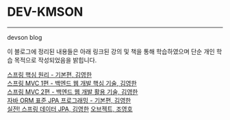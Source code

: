 # DEV-KMSON

---

devson blog

이 블로그에 정리된 내용들은 아래 링크된 강의 및 책을 통해 학습하였으며 단순 개인 학습 목적으로 작성되었음을 밝힙니다.

[스프링 핵심 원리 - 기본편, 김영한](https://www.inflearn.com/course/%EC%8A%A4%ED%94%84%EB%A7%81-%ED%95%B5%EC%8B%AC-%EC%9B%90%EB%A6%AC-%EA%B8%B0%EB%B3%B8%ED%8E%B8/dashboard)  
[스프링 MVC 1편 - 백엔드 웹 개발 핵심 기술, 김영한](https://www.inflearn.com/course/%EC%8A%A4%ED%94%84%EB%A7%81-mvc-1/dashboard)  
[스프링 MVC 2편 - 백엔드 웹 개발 활용 기술, 김영한](https://www.inflearn.com/course/%EC%8A%A4%ED%94%84%EB%A7%81-mvc-2/dashboard)  
[자바 ORM 표준 JPA 프로그래밍 - 기본편, 김영한](https://www.inflearn.com/course/ORM-JPA-Basic/dashboard)  
[실전! 스프링 데이터 JPA, 김영한](https://www.inflearn.com/course/%EC%8A%A4%ED%94%84%EB%A7%81-%EB%8D%B0%EC%9D%B4%ED%84%B0-JPA-%EC%8B%A4%EC%A0%84/dashboard)
[오브젝트, 조영호](https://book.naver.com/bookdb/book_detail.nhn?bid=15007773)
